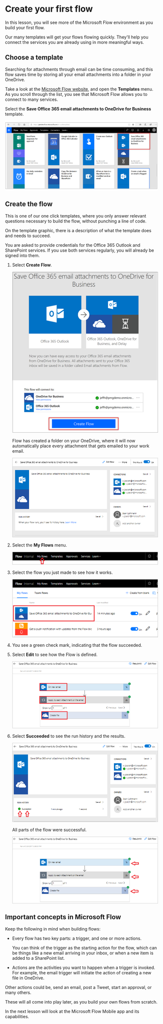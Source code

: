 # Create your first flow
In this lesson, you will see more of the Microsoft Flow environment as you build your first flow.

Our many templates will get your flows flowing quickly. They'll help you connect the services you are already using in more meaningful ways.  

## Choose a template
Searching for attachments through email can be time consuming, and this flow saves time by storing all your email attachments into a folder in your OneDrive.

Take a look at the [ Microsoft Flow website](https://ms.flow.microsoft.com), and open the **Templates** menu. As you scroll through the list, you see that Microsoft Flow allows you to connect to many services.

Select the **Save Office 365 email attachments to OneDrive for Business** template.

![Office 365 email](../media/office-365-email.png)

## Create the flow
This is one of our one click templates, where you only answer relevant questions necessary to build the flow, without punching a line of code.

On the template graphic, there is a description of what the template does and needs to succeed.

You are asked to provide credentials for the Office 365 Outlook and SharePoint services. If you use both services regularly, you will already be signed into them.

1. Select **Create Flow**.

   ![Save Office 365 email](../media/save-flow-office-description.png)

    Flow has created a folder on your OneDrive, where it will now automatically place every attachment that gets emailed to your work email.
   
    ![Create successful](../media/create-successful.png)
   
    
2. Select the **My Flows** menu.
   
    ![Open my flows](../media/click-my-flows.png)
3. Select the flow you just made to see how it works.
   
    ![Select the flow](../media/click-the-flow.png)
4. You see a green check mark, indicating that the flow succeeded. 
5. Select **Edit** to see how the Flow is defined.

   ![Actions on new email](../media/trigger-or-action.png) 
 
1. Select **Succeeded** to see the run history and the results.
   
    ![Flow successful](../media/flow-successful.png)
   
    All parts of the flow were successful. 
   
    ![Run history](../media/run-history.png)

## Important concepts in Microsoft Flow
Keep the following in mind when building flows: 
- Every flow has two key parts: a trigger, and one or more actions. 

  You can think of the trigger as the starting action for the flow, which can be things like a new email arriving in your inbox, or when a new item is added to a SharePoint list. 

- Actions are the activities you want to happen when a trigger is invoked. For example, the email trigger will initiate the action of creating a new file in OneDrive.

Other actions could be, send an email, post a Tweet, start an approval, or many others.

These will all come into play later, as you build your own flows from scratch. 

In the next lesson will look at the Microsoft Flow Mobile app and its capabilities. 

